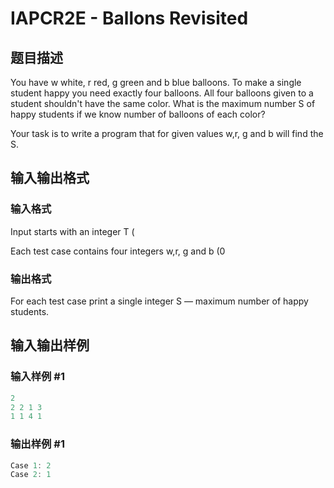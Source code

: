 # IAPCR2E - Ballons Revisited

## 题目描述

You have w white, r red, g green and b blue balloons. To make a single student happy you need exactly four balloons. All four balloons given to a student shouldn't have the same color. What is the maximum number S of happy students if we know number of balloons of each color?

Your task is to write a program that for given values w,r, g and b will find the S.

## 输入输出格式

### 输入格式

Input starts with an integer T (

Each test case contains four integers w,r, g and b (0

### 输出格式

For each test case print a single integer S — maximum number of happy students.

## 输入输出样例

### 输入样例 #1

```cpp
2
2 2 1 3
1 1 4 1
```


### 输出样例 #1

```cpp
Case 1: 2
Case 2: 1
```


